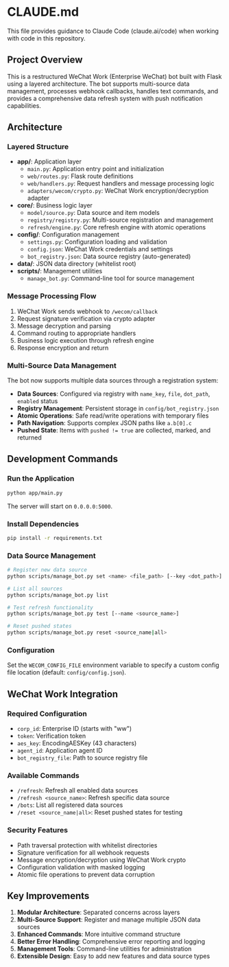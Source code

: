 # CLAUDE.md

This file provides guidance to Claude Code (claude.ai/code) when working with code in this repository.

## Project Overview

This is a restructured WeChat Work (Enterprise WeChat) bot built with Flask using a layered architecture. The bot supports multi-source data management, processes webhook callbacks, handles text commands, and provides a comprehensive data refresh system with push notification capabilities.

## Architecture

### Layered Structure

- **app/**: Application layer
  - `main.py`: Application entry point and initialization
  - `web/routes.py`: Flask route definitions
  - `web/handlers.py`: Request handlers and message processing logic
  - `adapters/wecom/crypto.py`: WeChat Work encryption/decryption adapter
- **core/**: Business logic layer
  - `model/source.py`: Data source and item models
  - `registry/registry.py`: Multi-source registration and management
  - `refresh/engine.py`: Core refresh engine with atomic operations
- **config/**: Configuration management
  - `settings.py`: Configuration loading and validation
  - `config.json`: WeChat Work credentials and settings
  - `bot_registry.json`: Data source registry (auto-generated)
- **data/**: JSON data directory (whitelist root)
- **scripts/**: Management utilities
  - `manage_bot.py`: Command-line tool for source management

### Message Processing Flow

1. WeChat Work sends webhook to `/wecom/callback`
2. Request signature verification via crypto adapter
3. Message decryption and parsing
4. Command routing to appropriate handlers
5. Business logic execution through refresh engine
6. Response encryption and return

### Multi-Source Data Management

The bot now supports multiple data sources through a registration system:
- **Data Sources**: Configured via registry with `name_key`, `file`, `dot_path`, `enabled` status
- **Registry Management**: Persistent storage in `config/bot_registry.json`
- **Atomic Operations**: Safe read/write operations with temporary files
- **Path Navigation**: Supports complex JSON paths like `a.b[0].c`
- **Pushed State**: Items with `pushed != true` are collected, marked, and returned

## Development Commands

### Run the Application
```bash
python app/main.py
```
The server will start on `0.0.0.0:5000`.

### Install Dependencies
```bash
pip install -r requirements.txt
```

### Data Source Management
```bash
# Register new data source
python scripts/manage_bot.py set <name> <file_path> [--key <dot_path>]

# List all sources
python scripts/manage_bot.py list

# Test refresh functionality
python scripts/manage_bot.py test [--name <source_name>]

# Reset pushed states
python scripts/manage_bot.py reset <source_name|all>
```

### Configuration
Set the `WECOM_CONFIG_FILE` environment variable to specify a custom config file location (default: `config/config.json`).

## WeChat Work Integration

### Required Configuration
- `corp_id`: Enterprise ID (starts with "ww")
- `token`: Verification token  
- `aes_key`: EncodingAESKey (43 characters)
- `agent_id`: Application agent ID
- `bot_registry_file`: Path to source registry file

### Available Commands
- `/refresh`: Refresh all enabled data sources
- `/refresh <source_name>`: Refresh specific data source
- `/bots`: List all registered data sources
- `/reset <source_name|all>`: Reset pushed states for testing

### Security Features
- Path traversal protection with whitelist directories
- Signature verification for all webhook requests
- Message encryption/decryption using WeChat Work crypto
- Configuration validation with masked logging
- Atomic file operations to prevent data corruption

## Key Improvements

1. **Modular Architecture**: Separated concerns across layers
2. **Multi-Source Support**: Register and manage multiple JSON data sources
3. **Enhanced Commands**: More intuitive command structure
4. **Better Error Handling**: Comprehensive error reporting and logging
5. **Management Tools**: Command-line utilities for administration
6. **Extensible Design**: Easy to add new features and data source types